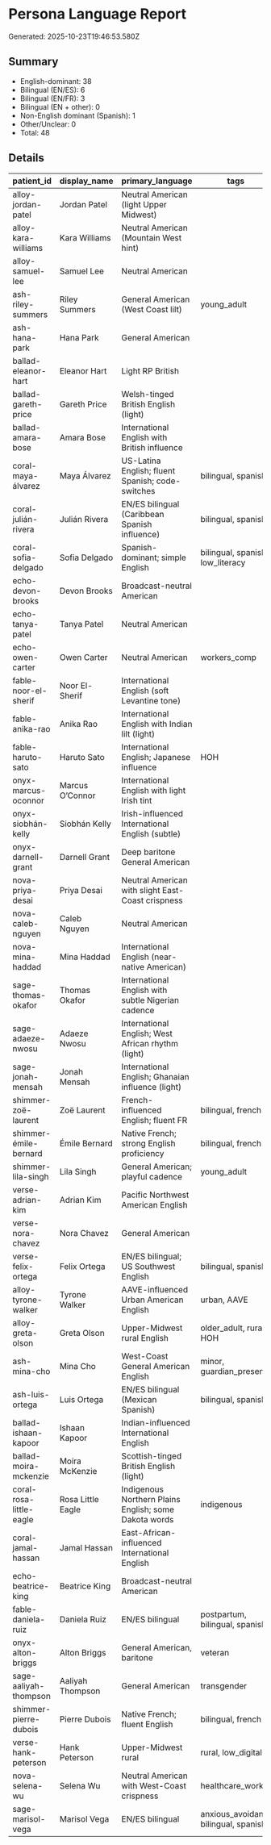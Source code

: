 # Persona Language Report

Generated: 2025-10-23T19:46:53.580Z

## Summary

- English-dominant: 38
- Bilingual (EN/ES): 6
- Bilingual (EN/FR): 3
- Bilingual (EN + other): 0
- Non-English dominant (Spanish): 1
- Other/Unclear: 0
- Total: 48

## Details

| patient_id | display_name | primary_language | tags | classification |
| --- | --- | --- | --- | --- |
| alloy-jordan-patel | Jordan Patel | Neutral American (light Upper Midwest) |  | English-dominant |
| alloy-kara-williams | Kara Williams | Neutral American (Mountain West hint) |  | English-dominant |
| alloy-samuel-lee | Samuel Lee | Neutral American |  | English-dominant |
| ash-riley-summers | Riley Summers | General American (West Coast lilt) | young_adult | English-dominant |
| ash-hana-park | Hana Park | General American |  | English-dominant |
| ballad-eleanor-hart | Eleanor Hart | Light RP British |  | English-dominant |
| ballad-gareth-price | Gareth Price | Welsh-tinged British English (light) |  | English-dominant |
| ballad-amara-bose | Amara Bose | International English with British influence |  | English-dominant |
| coral-maya-álvarez | Maya Álvarez | US-Latina English; fluent Spanish; code-switches | bilingual, spanish | Bilingual (EN/ES) |
| coral-julián-rivera | Julián Rivera | EN/ES bilingual (Caribbean Spanish influence) | bilingual, spanish | Bilingual (EN/ES) |
| coral-sofia-delgado | Sofia Delgado | Spanish-dominant; simple English | bilingual, spanish, low_literacy | Non-English dominant (Spanish) |
| echo-devon-brooks | Devon Brooks | Broadcast-neutral American |  | English-dominant |
| echo-tanya-patel | Tanya Patel | Neutral American |  | English-dominant |
| echo-owen-carter | Owen Carter | Neutral American | workers_comp | English-dominant |
| fable-noor-el-sherif | Noor El-Sherif | International English (soft Levantine tone) |  | English-dominant |
| fable-anika-rao | Anika Rao | International English with Indian lilt (light) |  | English-dominant |
| fable-haruto-sato | Haruto Sato | International English; Japanese influence | HOH | English-dominant |
| onyx-marcus-oconnor | Marcus O’Connor | International English with light Irish tint |  | English-dominant |
| onyx-siobhán-kelly | Siobhán Kelly | Irish-influenced International English (subtle) |  | English-dominant |
| onyx-darnell-grant | Darnell Grant | Deep baritone General American |  | English-dominant |
| nova-priya-desai | Priya Desai | Neutral American with slight East-Coast crispness |  | English-dominant |
| nova-caleb-nguyen | Caleb Nguyen | Neutral American |  | English-dominant |
| nova-mina-haddad | Mina Haddad | International English (near-native American) |  | English-dominant |
| sage-thomas-okafor | Thomas Okafor | International English with subtle Nigerian cadence |  | English-dominant |
| sage-adaeze-nwosu | Adaeze Nwosu | International English; West African rhythm (light) |  | English-dominant |
| sage-jonah-mensah | Jonah Mensah | International English; Ghanaian influence (light) |  | English-dominant |
| shimmer-zoë-laurent | Zoë Laurent | French-influenced English; fluent FR | bilingual, french | Bilingual (EN/FR) |
| shimmer-émile-bernard | Émile Bernard | Native French; strong English proficiency | bilingual, french | Bilingual (EN/FR) |
| shimmer-lila-singh | Lila Singh | General American; playful cadence | young_adult | English-dominant |
| verse-adrian-kim | Adrian Kim | Pacific Northwest American English |  | English-dominant |
| verse-nora-chavez | Nora Chavez | General American |  | English-dominant |
| verse-felix-ortega | Felix Ortega | EN/ES bilingual; US Southwest English | bilingual, spanish | Bilingual (EN/ES) |
| alloy-tyrone-walker | Tyrone Walker | AAVE-influenced Urban American English | urban, AAVE | English-dominant |
| alloy-greta-olson | Greta Olson | Upper-Midwest rural English | older_adult, rural, HOH | English-dominant |
| ash-mina-cho | Mina Cho | West-Coast General American English | minor, guardian_present | English-dominant |
| ash-luis-ortega | Luis Ortega | EN/ES bilingual (Mexican Spanish) | bilingual, spanish | Bilingual (EN/ES) |
| ballad-ishaan-kapoor | Ishaan Kapoor | Indian-influenced International English |  | English-dominant |
| ballad-moira-mckenzie | Moira McKenzie | Scottish-tinged British English (light) |  | English-dominant |
| coral-rosa-little-eagle | Rosa Little Eagle | Indigenous Northern Plains English; some Dakota words | indigenous | English-dominant |
| coral-jamal-hassan | Jamal Hassan | East-African-influenced International English |  | English-dominant |
| echo-beatrice-king | Beatrice King | Broadcast-neutral American |  | English-dominant |
| fable-daniela-ruiz | Daniela Ruiz | EN/ES bilingual | postpartum, bilingual, spanish | Bilingual (EN/ES) |
| onyx-alton-briggs | Alton Briggs | General American, baritone | veteran | English-dominant |
| sage-aaliyah-thompson | Aaliyah Thompson | General American | transgender | English-dominant |
| shimmer-pierre-dubois | Pierre Dubois | Native French; fluent English | bilingual, french | Bilingual (EN/FR) |
| verse-hank-peterson | Hank Peterson | Upper-Midwest rural | rural, low_digital | English-dominant |
| nova-selena-wu | Selena Wu | Neutral American with West-Coast crispness | healthcare_worker | English-dominant |
| sage-marisol-vega | Marisol Vega | EN/ES bilingual | anxious_avoidant, bilingual, spanish | Bilingual (EN/ES) |
